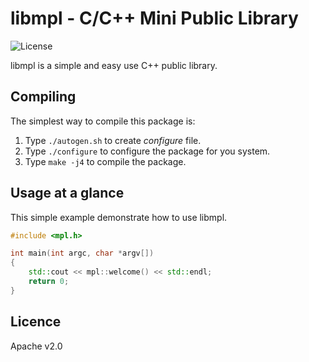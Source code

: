 # libmpl - C/C++ Mini Public Library

![](https://img.shields.io/badge/license-Apache--2.0-green.svg "License")

libmpl is a simple and easy use C++ public library. 

## Compiling

The simplest way to compile this package is:

1. Type `./autogen.sh` to create *configure* file.
2. Type `./configure` to configure the package for you system.
3. Type `make -j4` to compile the package.

## Usage at a glance

This simple example demonstrate how to use libmpl.

~~~~~~~~~~cpp
#include <mpl.h>

int main(int argc, char *argv[])
{
    std::cout << mpl::welcome() << std::endl;
    return 0;
}
~~~~~~~~~~

## Licence

Apache v2.0
